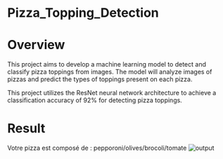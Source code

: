# Pizza_Topping_Detection 
# Overview 
This project aims to develop a machine learning model to detect and classify pizza toppings from images. The model will analyze images of pizzas and predict the types of toppings present on each pizza. 

This project utilizes the ResNet neural network architecture to achieve a classification accuracy of 92% for detecting pizza toppings.
# Result 
Votre pizza est composé de : pepporoni/olives/brocoli/tomate
![output](https://github.com/GHAMGUIahmed/Pizza_Topping_Detection/assets/149608673/19f4fe35-8107-4e6f-9193-1264aca67cf1)

